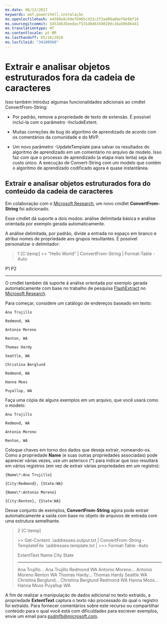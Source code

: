 ```yaml
---
ms.date: 06/12/2017
keywords: wmf,powershell,instalação
ms.openlocfilehash: e4588e8c69efb965cd33c273ad09a8bef8e9bf16
ms.sourcegitcommit: 54534635eedacf531d8d6344019dc16a50b8b441
ms.translationtype: HT
ms.contentlocale: pt-BR
ms.lasthandoff: 05/16/2018
ms.locfileid: "34189560"
---
```

# <a name="extract-and-parse-structured-objects-out-of-string"></a>Extrair e analisar objetos estruturados fora da cadeia de caracteres
Isso também introduz algumas funcionalidades adicionais ao cmdlet ConvertFrom-String:

-   Por padrão, remove a propriedade de texto de extensão. É possível incluí-la com o parâmetro -IncludeExtent.

-   Muitas correções de bug do algoritmo de aprendizado de acordo com os comentários da comunidade e do MVP.

-   Um novo parâmetro -UpdateTemplate para salvar os resultados do algoritmo de aprendizado em um comentário no arquivo de modelo. Isso faz com que o processo de aprendizado (a etapa mais lenta) seja de custo único. A execução de Convert-String com um modelo que contém o algoritmo de aprendizado codificado agora é quase instantânea.


<a name="extract-and-parse-structured-objects-out-of-string-content"></a>Extrair e analisar objetos estruturados fora do conteúdo da cadeia de caracteres
----------------------------------------------------------

Em colaboração com o [Microsoft Research](http://research.microsoft.com/), um novo cmdlet **ConvertFrom-String** foi adicionado.

Esse cmdlet dá suporte a dois modos: análise delimitada básica e análise orientada por exemplo gerada automaticamente.

A análise delimitada, por padrão, divide a entrada no espaço em branco e atribui nomes de propriedade aos grupos resultantes. É possível personalizar o delimitador:

> 1 \[C:\\temp\] &gt;&gt; "Hello World" | ConvertFrom-String | Format-Table -Auto

P1    P2
--    --

O cmdlet também dá suporte à análise orientada por exemplo gerada automaticamente com base no trabalho de pesquisa [FlashExtract](http://research.microsoft.com/en-us/um/people/sumitg/flashextract.html) no [Microsoft Research](http://research.microsoft.com).

Para começar, considere um catálogo de endereços baseado em texto:

    Ana Trujillo

    Redmond, WA

    Antonio Moreno

    Renton, WA

    Thomas Hardy

    Seattle, WA

    Christina Berglund

    Redmond, WA

    Hanna Moos

    Puyallup, WA

Faça uma cópia de alguns exemplos em um arquivo, que você usará como o modelo:

    Ana Trujillo

    Redmond, WA

    Antonio Moreno

    Renton, WA



Coloque chaves em torno dos dados que deseja extrair, nomeando-os. Como a propriedade **Name** (e suas outras propriedades associadas) pode aparecer várias vezes, use um asterisco (\*) para indicar que isso resultará em vários registros (em vez de extrair várias propriedades em um registro):

    {Name\*:Ana Trujillo}

    {City:Redmond}, {State:WA}

    {Name\*:Antonio Moreno}

    {City:Renton}, {State:WA}

Desse conjunto de exemplos, **ConvertFrom-String** agora pode extrair automaticamente a saída com base no objeto de arquivos de entrada com uma estrutura semelhante.

> 2 \[C:\\temp\]
>
> &gt;&gt; Get-Content .\\addresses.output.txt | ConvertFrom-String -TemplateFile .\\addresses.template.txt | &gt;&gt;&gt; Format-Table -Auto
>
> ExtentText                     Name               City     State
> ----------                     ----               ----     -----
> Ana Trujillo...                Ana Trujillo       Redmond  WA Antonio Moreno...              Antonio Moreno     Renton   WA Thomas Hardy...                Thomas Hardy       Seattle  WA Christina Berglund...          Christina Berglund Redmond  WA Hanna Moos...                  Hanna Moos         Puyallup WA

A fim de realizar a manipulação de dados adicional no texto extraído, a propriedade **ExtentText** captura o texto não processado do qual o registro foi extraído. Para fornecer comentários sobre este recurso ou compartilhar conteúdo para o qual você está com dificuldades para escrever exemplos, envie um email para <psdmfb@microsoft.com>.
